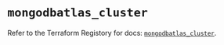 # `mongodbatlas_cluster`

Refer to the Terraform Registory for docs: [`mongodbatlas_cluster`](https://www.terraform.io/docs/providers/mongodbatlas/r/cluster).
